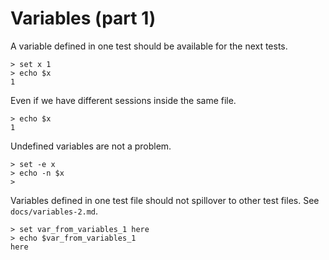 # Variables (part 1)

A variable defined in one test should be available for the next tests.

    > set x 1
    > echo $x
    1

Even if we have different sessions inside the same file.

    > echo $x
    1

Undefined variables are not a problem.

    > set -e x
    > echo -n $x
    >

Variables defined in one test file should not spillover to other test files. See `docs/variables-2.md`.

    > set var_from_variables_1 here
    > echo $var_from_variables_1
    here
